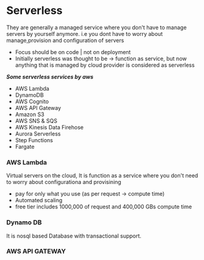 # Serverless 
They are generally a managed service where you don't have to manage servers by yourself anymore. i.e you dont have to worry about manage,provision and configuration of servers
- Focus should be on code | not on deployment
- Initially serverless was thought to be -> function as service, but now anything that is managed by cloud provider is considered as serverless 

***Some serverless services by aws*** 
- AWS Lambda
- DynamoDB
- AWS Cognito   
- AWS API Gateway
- Amazon S3
- AWS SNS & SQS
- AWS Kinesis Data Firehose
- Aurora Serverless
- Step Functions
- Fargate
  
### AWS Lambda 
Virtual servers on the cloud, It is function as a service where you don't need to worry about configurationa and provisining
- pay for only what you use (as per request -> compute time)
- Automated scaling 
- free tier includes 1000,000 of request and 400,000 GBs compute time

### Dynamo DB
It is nosql based Database with transactional support.

### AWS API GATEWAY
